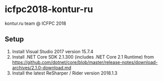 # icfpc2018-kontur-ru
kontur.ru team @ ICFPC 2018

## Setup
1. Install Visual Studio 2017 version 15.7.4
1. Install .NET Core SDK 2.1.300 (includes .NET Core 2.1 Runtime) from https://github.com/dotnet/core/blob/master/release-notes/download-archives/2.1.0-download.md
1. Install the latest ReSharper / Rider version 2018.1.3